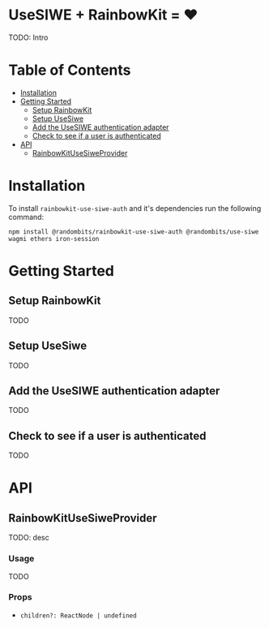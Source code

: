# UseSIWE + RainbowKit = ❤️

TODO: Intro

# Table of Contents

- [Installation](#installation)
- [Getting Started](#getting-started)
  - [Setup RainbowKit](#setup-rainbowkit)
  - [Setup UseSiwe](#setup-usesiwe)
  - [Add the UseSIWE authentication adapter](#add-the-usesiwe-authentication-adapter)
  - [Check to see if a user is authenticated](#check-to-see-if-a-user-is-authenticated)
- [API](#api)
  - [RainbowKitUseSiweProvider](#rainbowkitusesiweprovider)

# Installation

To install `rainbowkit-use-siwe-auth` and it's dependencies run the following
command:

```
npm install @randombits/rainbowkit-use-siwe-auth @randombits/use-siwe wagmi ethers iron-session
```

# Getting Started

## Setup RainbowKit

TODO

## Setup UseSiwe

TODO

## Add the UseSIWE authentication adapter

TODO

## Check to see if a user is authenticated

TODO

# API

## RainbowKitUseSiweProvider

TODO: desc

### Usage

TODO

### Props

- `children?: ReactNode | undefined`
